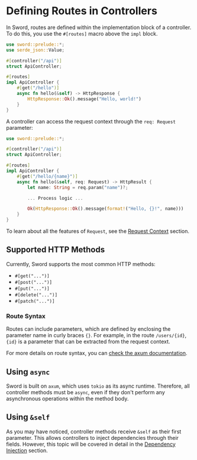 # Defining Routes in Controllers

In Sword, routes are defined within the implementation block of a controller. To do this, you use the `#[routes]` macro above the `impl` block.

```rust
use sword::prelude::*;
use serde_json::Value;

#[controller("/api")]
struct ApiController;

#[routes]
impl ApiController {
    #[get("/hello")]
    async fn hello(&self) -> HttpResponse {
        HttpResponse::Ok().message("Hello, world!")
    }
}
```

A controller can access the request context through the `req: Request` parameter:

```rust
use sword::prelude::*;

#[controller("/api")]
struct ApiController;

#[routes]
impl ApiController {
    #[get("/hello/{name}")]
    async fn hello(&self, req: Request) -> HttpResult {
        let name: String = req.param("name")?;

        ... Process logic ...

        Ok(HttpResponse::Ok().message(format!("Hello, {}!", name)))
    }
}
```

To learn about all the features of `Request`, see the [Request Context](../context-requests.md) section.

## Supported HTTP Methods

Currently, Sword supports the most common HTTP methods:

- `#[get("...")]`
- `#[post("...")]`
- `#[put("...")]`
- `#[delete("...")]`
- `#[patch("...")]`

### Route Syntax

Routes can include parameters, which are defined by enclosing the parameter name in curly braces `{}`. For example, in the route `/users/{id}`, `{id}` is a parameter that can be extracted from the request context.

For more details on route syntax, you can [check the axum documentation](https://docs.rs/axum/latest/axum/routing/struct.Router.html#method.route).

## Using `async`

Sword is built on `axum`, which uses `tokio` as its async runtime. Therefore, all controller methods must be `async`, even if they don't perform any asynchronous operations within the method body.

## Using `&self`

As you may have noticed, controller methods receive `&self` as their first parameter. This allows controllers to inject dependencies through their fields. However, this topic will be covered in detail in the [Dependency Injection](../dependency-injection.md) section.
